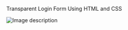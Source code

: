 Transparent Login Form Using HTML and CSS

![Image description](https://github.com/kanchan1910/Quotes-website-using-HTML-CSS/blob/master/website.png)
